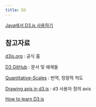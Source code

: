```yaml
---
title: D3
---
```

[Java에서 D3.js 사용하기](Java에서-D3.js-사용하기)

## 참고자료

[d3js.org](https://d3js.org/) : 공식 홈

[D3 GitHub](https://github.com/d3) : 문서 및 예제들

[Quantitative-Scales](https://github.com/zziuni/d3/wiki/Quantitative-Scales) : 번역, 정량적 척도

[Drawing axis in d3.js](https://www.d3-graph-gallery.com/graph/custom_axis.html) : d3 사용자 정의 axis

[How to learn D3.js](https://wattenberger.com/blog/d3)
